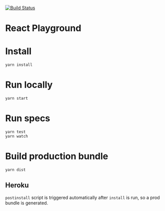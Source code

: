 [![Build Status](https://travis-ci.org/ddubson/react-playground.svg?branch=master)](https://travis-ci.org/ddubson/react-playground)

# React Playground

# Install

```
yarn install
```

# Run locally

```
yarn start
```

# Run specs

```
yarn test
yarn watch
```

# Build production bundle

```
yarn dist
```

## Heroku

`postinstall` script is triggered automatically after `install` is run, so a prod bundle is generated.